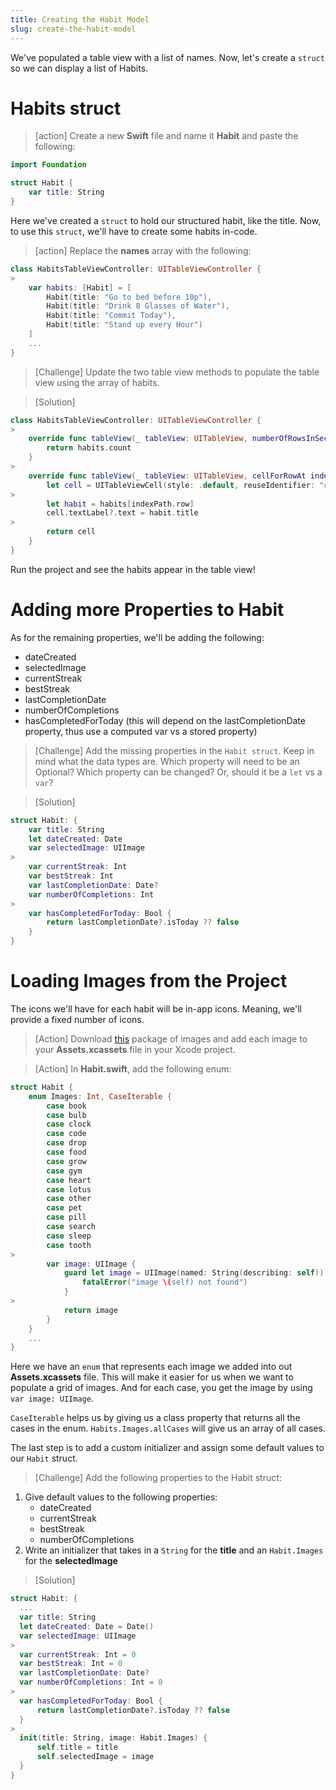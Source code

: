 ```yaml
---
title: Creating the Habit Model
slug: create-the-habit-model
---
```


We've populated a table view with a list of names.
Now, let's create a `struct` so we can display a list of Habits.

# Habits struct

> [action]
> Create a new **Swift** file and name it **Habit** and paste the following:
```swift
import Foundation

struct Habit {
    var title: String
}
```

Here we've created a `struct` to hold our structured habit, like the title.
Now, to use this `struct`, we'll have to create some habits in-code.

> [action]
> Replace the **names** array with the following:
```swift
class HabitsTableViewController: UITableViewController {
>
    var habits: [Habit] = [
        Habit(title: "Go to bed before 10p"),
        Habit(title: "Drink 8 Glasses of Water"),
        Habit(title: "Commit Today"),
        Habit(title: "Stand up every Hour")
    ]
    ...
}
```

> [Challenge]
> Update the two table view methods to populate the table view using the array of habits.

> [Solution]
```swift
class HabitsTableViewController: UITableViewController {
>
    override func tableView(_ tableView: UITableView, numberOfRowsInSection section: Int) -> Int {
        return habits.count
    }
>
    override func tableView(_ tableView: UITableView, cellForRowAt indexPath: IndexPath) -> UITableViewCell {
        let cell = UITableViewCell(style: .default, reuseIdentifier: "cell")
>
        let habit = habits[indexPath.row]
        cell.textLabel?.text = habit.title
>
        return cell
    }
}
```

Run the project and see the habits appear in the table view!

# Adding more Properties to Habit

As for the remaining properties, we'll be adding the following:

- dateCreated
- selectedImage
- currentStreak
- bestStreak
- lastCompletionDate
- numberOfCompletions
- hasCompletedForToday (this will depend on the lastCompletionDate property, thus use a computed var vs a stored property)

> [Challenge]
> Add the missing properties in the `Habit struct`.
> Keep in mind what the data types are.
> Which property will need to be an Optional?
> Which property can be changed? Or, should it be a `let` vs a `var`?

> [Solution]
>
```swift
struct Habit: {
    var title: String
    let dateCreated: Date
    var selectedImage: UIImage
>
    var currentStreak: Int
    var bestStreak: Int
    var lastCompletionDate: Date?
    var numberOfCompletions: Int
>
    var hasCompletedForToday: Bool {
        return lastCompletionDate?.isToday ?? false
    }
}
```

# Loading Images from the Project

The icons we'll have for each habit will be in-app icons.
Meaning, we'll provide a fixed number of icons.

> [Action]
> Download [this](assets/Icons.zip) package of images and add each image to your **Assets.xcassets** file in your Xcode project.

> [Action]
> In **Habit.swift**, add the following enum:
```swift
struct Habit {
    enum Images: Int, CaseIterable {
        case book
        case bulb
        case clock
        case code
        case drop
        case food
        case grow
        case gym
        case heart
        case lotus
        case other
        case pet
        case pill
        case search
        case sleep
        case tooth
>
        var image: UIImage {
            guard let image = UIImage(named: String(describing: self)) else {
                fatalError("image \(self) not found")
            }
>
            return image
        }
    }
    ...
}
```

Here we have an `enum` that represents each image we added into out **Assets.xcassets** file.
This will make it easier for us when we want to populate a grid of images.
And for each case, you get the image by using `var image: UIImage`.

`CaseIterable` helps us by giving us a class property that returns all the cases in the enum.
`Habits.Images.allCases` will give us an array of all cases.

The last step is to add a custom initializer and assign some default values to our `Habit` struct.

> [Challenge]
> Add the following properties to the Habit struct:
>
1. Give default values to the following properties:
   - dateCreated
   - currentStreak
   - bestStreak
   - numberOfCompletions
2. Write an initializer that takes in a `String` for the **title** and an `Habit.Images` for the **selectedImage**
>

> [Solution]
>
```swift
struct Habit: {
  ...
  var title: String
  let dateCreated: Date = Date()
  var selectedImage: UIImage
>
  var currentStreak: Int = 0
  var bestStreak: Int = 0
  var lastCompletionDate: Date?
  var numberOfCompletions: Int = 0
>
  var hasCompletedForToday: Bool {
      return lastCompletionDate?.isToday ?? false
  }
>
  init(title: String, image: Habit.Images) {
      self.title = title
      self.selectedImage = image
  }
}
```
